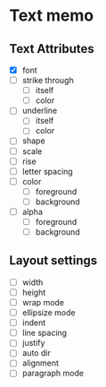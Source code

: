 Text memo
=========

Text Attributes
---------------

* [x] font
* [ ] strike through
	+ [ ] itself
	+ [ ] color
* [ ] underline
	+ [ ] itself
	+ [ ] color
* [ ] shape
* [ ] scale
* [ ] rise
* [ ] letter spacing
* [ ] color
	+ [ ] foreground
	+ [ ] background
* [ ] alpha
	+ [ ] foreground
	+ [ ] background

Layout settings
---------------

* [ ] width
* [ ] height
* [ ] wrap mode
* [ ] ellipsize mode
* [ ] indent
* [ ] line spacing
* [ ] justify
* [ ] auto dir
* [ ] alignment
* [ ] paragraph mode

